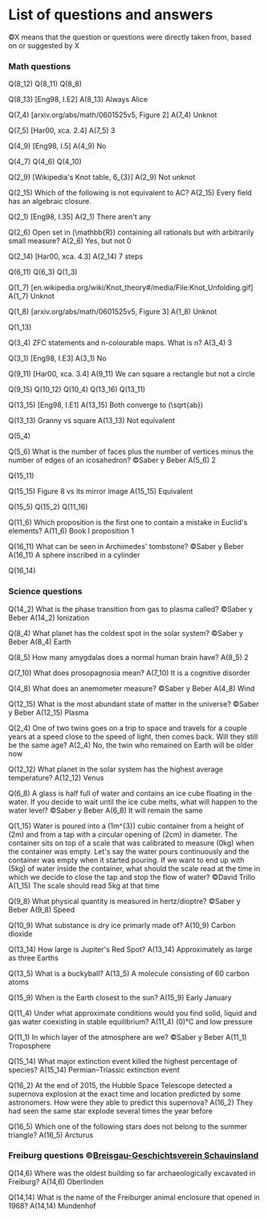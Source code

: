 # List of questions and answers

©X means that the question or questions were directly taken from, based on or suggested by X

### Math questions

Q(8_12)
Q(8_11)
Q(8_8)

Q(8_13) [Eng98, I.E2]
A(8_13) Always Alice

Q(7_4) [arxiv.org/abs/math/0601525v5, Figure 2]
A(7_4) Unknot

Q(7_5) [Har00, xca. 2.4]
A(7_5) 3

Q(4_9) [Eng98, I.5]
A(4_9) No

Q(4_7)
Q(4_6)
Q(4_10)

Q(2_9) [Wikipedia's Knot table, 6_{3}]
A(2_9) Not unknot

Q(2_15) Which of the following is not equivalent to AC?
A(2_15) Every field has an algebraic closure.

Q(2_1) [Eng98, I.35]
A(2_1) There aren't any

Q(2_6) Open set in \(\mathbb{R}\) containing all rationals but with arbitrarily small measure?
A(2_6) Yes, but not 0

Q(2_14) [Har00, xca. 4.3]
A(2_14) 7 steps

Q(6_11)
Q(6_3)
Q(1_3)

Q(1_7) [en.wikipedia.org/wiki/Knot_theory#/media/File:Knot_Unfolding.gif]
A(1_7) Unknot

Q(1_8) [arxiv.org/abs/math/0601525v5, Figure 3]
A(1_8) Unknot

Q(1_13)

Q(3_4) ZFC statements and n-colourable maps. What is n?
A(3_4) 3

Q(3_1) [Eng98, I.E3]
A(3_1) No

Q(9_11) [Har00, xca. 3.4]
A(9_11) We can square a rectangle but not a circle

Q(9_15)
Q(10_12)
Q(10_4)
Q(13_16)
Q(13_11)

Q(13_15) [Eng98, I.E1]
A(13_15) Both converge to \(\sqrt{ab}\)

Q(13_13) Granny vs square
A(13_13) Not equivalent

Q(5_4)

Q(5_6) What is the number of faces plus the number of vertices minus the number of edges of an icosahedron? ©Saber y Beber
A(5_6) 2

Q(15_11)

Q(15_15) Figure 8 vs its mirror image
A(15_15) Equivalent

Q(15_5)
Q(15_2)
Q(11_16)

Q(11_6) Which proposition is the first one to contain a mistake in Euclid's elements?
A(11_6) Book I proposition 1

Q(16_11) What can be seen in Archimedes' tombstone? ©Saber y Beber
A(16_11) A sphere inscribed in a cylinder

Q(16_14)

### Science questions

Q(14_2) What is the phase transition from gas to plasma called? ©Saber y Beber
A(14_2) Ionization

Q(8_4) What planet has the coldest spot in the solar system? ©Saber y Beber
A(8_4) Earth

Q(8_5) How many amygdalas does a normal human brain have?
A(8_5) 2

Q(7_10) What does prosopagnosia mean?
A(7_10) It is a cognitive disorder

Q(4_8) What does an anemometer measure? ©Saber y Beber
A(4_8) Wind

Q(12_15) What is the most abundant state of matter in the universe? ©Saber y Beber
A(12_15) Plasma

Q(2_4) One of two twins goes on a trip to space and travels for a couple years at a speed close to the speed of light, then comes back. Will they still be the same age?
A(2_4) No, the twin who remained on Earth will be older now

Q(12_12) What planet in the solar system has the highest average temperature?
A(12_12) Venus

Q(6_8) A glass is half full of water and contains an ice cube floating in the water. If you decide to wait until the ice cube melts, what will happen to the water level? ©Saber y Beber
A(6_8) It will remain the same

Q(1_15) Water is poured into a \(1m^{3}\) cubic container from a height of \(2m\) and from a tap with a circular opening of \(2cm\) in diameter. The container sits on top of a scale that was calibrated to measure \(0kg\) when the container was empty. Let's say the water pours continuously and the container was empty when it started pouring. If we want to end up with \(5kg\) of water inside the container, what should the scale read at the time in which we decide to close the tap and stop the flow of water? ©David Trillo
A(1_15) The scale should read 5kg at that time

Q(9_8) What physical quantity is measured in hertz/dioptre? ©Saber y Beber
A(9_8) Speed

Q(10_9) What substance is dry ice primarly made of?
A(10_9) Carbon dioxide

Q(13_14) How large is Jupiter's Red Spot?
A(13_14) Approximately as large as three Earths

Q(13_5) What is a buckyball?
A(13_5) A molecule consisting of 60 carbon atoms

Q(15_9) When is the Earth closest to the sun?
A(15_9) Early January

Q(11_4) Under what approximate conditions would you find solid, liquid and gas water coexisting in stable equilibrium?
A(11_4) \(0\)&deg;C and low pressure

Q(11_1) In which layer of the atmosphere are we? ©Saber y Beber
A(11_1) Troposphere

Q(15_14) What major extinction event killed the highest percentage of species?
A(15_14) Permian–Triassic extinction event

Q(16_2) At the end of 2015, the Hubble Space Telescope detected a supernova explosion at the exact time and location predicted by some astronomers. How were they able to predict this supernova?
A(16_2) They had seen the same star explode several times the year before

Q(16_5) Which one of the following stars does not belong to the summer triangle?
A(16_5) Arcturus

### Freiburg questions &copy;[Breisgau-Geschichtsverein Schauinsland](https://www.breisgau-geschichtsverein.de/de/freiburg-quiz/archiv.php)

Q(14,6) Where was the oldest building so far archaeologically excavated in Freiburg?
A(14,6) Oberlinden

Q(14,14) What is the name of the Freiburger animal enclosure that opened in 1968?
A(14,14) Mundenhof
